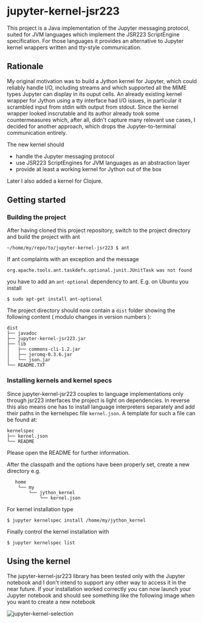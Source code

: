 # jupyter-kernel-jsr223

This project is a Java implementation of the Jupyter messaging protocol, suited
for JVM languages which implement the JSR223 ScriptEngine specification. For
those languages it provides an alternative to Jupyter kernel wrappers written
and tty-style communication.

## Rationale

My original motivation was to build a Jython kernel for Jupyter, which could
reliably handle I/O, including streams and which supported all the MIME types
Jupyter can display in its ouput cells. An already existing kernel wrapper for
Jython using a tty interface had I/O issues, in particular it scrambled input
from stdin with output from stdout. Since the kernel wrapper looked
inscrutable and its author already took some countermeasures which, after all,
didn't capture many relevant use cases, I decided for another approach, which
drops the Jupyter-to-terminal communication entirely. 

The new kernel should

   * handle the Jupyter messaging protocol
   * use JSR223 ScriptEngines for JVM languages as an abstraction layer
   * provide at least a working kernel for Jython out of the box

Later I also added a kernel for Clojure.

## Getting started

### Building the project

After having cloned this project repository, switch to the project directory and build the project 
with ant

	~/home/my/repo/to/jupyter-kernel-jsr223 $ ant

If ant complaints with an exception and the message

 	org.apache.tools.ant.taskdefs.optional.junit.JUnitTask was not found	

you have to add an `ant-optional` dependency to ant. E.g. on Ubuntu you install 

	$ sudo apt-get install ant-optional 	

The project directory should now contain a `dist` folder showing the following content 
( modulo changes in version numbers ):

	dist
	├── javadoc
	├── jupyter-kernel-jsr223.jar
	├── lib
	│   ├── commons-cli-1.2.jar
	│   ├── jeromq-0.3.6.jar
	│   └── json.jar
	└── README.TXT

### Installing kernels and kernel specs

Since jupyter-kernel-jsr223 couples to language implementations only through jsr223 interfaces
the project is light on dependencies. In reverse this also means one has to install language interpreters
separately and add their paths in the kernelspec file `kernel.json`. A template for such a file can
be found at:


	kernelspec
	├── kernel.json
	└── README

Please open the README for further information.

After the classpath and the options have been properly set, create a new directory e.g.

	   home
	    └── my
			└── jython_kernel
			    └── kernel.json

For kernel installation type

	$ jupyter kernelspec install /home/my/jython_kernel

Finally control the kernel installation with	

	$ jupyter kernelspec list

## Using the kernel 

The jupyter-kernel-jsr223 library has been tested only with the Jupyter notebook and I don't intend to support
any other way to access it in the near future. If your installation worked correctly you can now launch your 
Jupyter notebook and should see something like the following image when you want to create a new notebook

![jupyter-kernel-selection](https://github.com/fiber-space/jupyter-kernel-jsr223/blob/master/doc/static/Jupyter-kernel-selection.png)